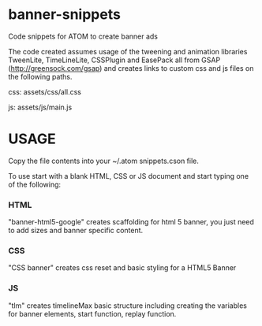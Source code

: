 # banner-snippets
Code snippets for ATOM to create banner ads

The code created assumes usage of the tweening and animation libraries TweenLite, TimeLineLite, CSSPlugin and EasePack all from GSAP (http://greensock.com/gsap) and creates links to custom css and js files on the following paths.

css: assets/css/all.css

js: assets/js/main.js

# USAGE

Copy the file contents into your ~/.atom snippets.cson file.

To use start with a blank HTML, CSS or JS document and start typing one of the following:

### HTML 

"banner-html5-google" creates scaffolding for html 5 banner, you just need to add sizes and banner specific content.

### CSS

"CSS banner" creates css reset and basic styling for a HTML5 Banner

### JS 

"tlm" creates timelineMax basic structure including creating the variables for banner elements, start function, replay function.
